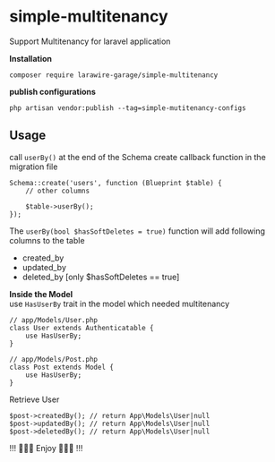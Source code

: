 # simple-multitenancy
 Support Multitenancy for laravel application
    

**Installation**
```
composer require larawire-garage/simple-multitenancy
```


**publish configurations**
```
php artisan vendor:publish --tag=simple-mutitenancy-configs
```

## Usage

call `userBy()` at the end of the Schema create callback function in the migration file
```
Schema::create('users', function (Blueprint $table) {
    // other columns
    
    $table->userBy();
});
```

The `userBy(bool $hasSoftDeletes = true)` function will add following columns to the table
- created_by
- updated_by
- deleted_by [only $hasSoftDeletes == true]

**Inside the Model**
<br>use `HasUserBy` trait in the model which needed multitenancy
```
// app/Models/User.php
class User extends Authenticatable {
    use HasUserBy;
}

// app/Models/Post.php
class Post extends Model {
    use HasUserBy;
}
```

Retrieve User
```
$post->createdBy(); // return App\Models\User|null
$post->updatedBy(); // return App\Models\User|null
$post->deletedBy(); // return App\Models\User|null
```

!!! :tada::tada::tada: Enjoy :tada::tada::tada: !!!
